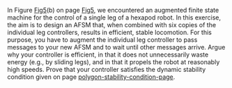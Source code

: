 

In Figure <a class="insideExercisesFigRef" id="insideexercisesfigref" href="#">Fig5</a>(b) on
page <a class="pageRef" id="pageref" title="" href="#">Fig5</a>, we encountered an augmented finite state machine for
the control of a single leg of a hexapod robot. In this exercise, the
aim is to design an AFSM that, when combined with six copies of the
individual leg controllers, results in efficient, stable locomotion. For
this purpose, you have to augment the individual leg controller to pass
messages to your new AFSM and to wait until other messages arrive. Argue
why your controller is efficient, in that it does not unnecessarily
waste energy (e.g., by sliding legs), and in that it propels the robot
at reasonably high speeds. Prove that your controller satisfies the
dynamic stability condition given on page <a href="#">polygon-stability-condition-page</a>.
